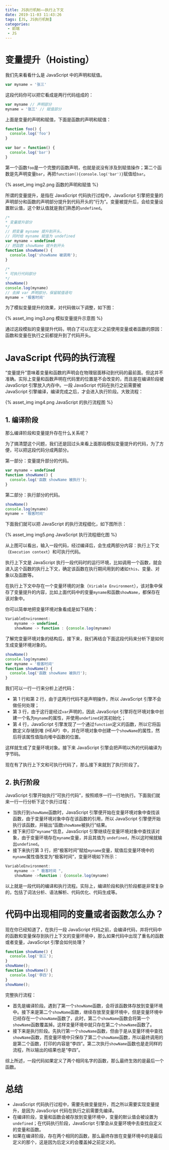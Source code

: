 ```yaml
---
title: JS执行机制——执行上下文
date: 2019-11-03 11:43:26
tags: [JS, JS执行机制]
categories: 
 - 前端
 - JS
---
```


# 变量提升（Hoisting）
我们先来看看什么是 JavaScript 中的声明和赋值。
```js
var myname = '张三'
```
这段代码你可以把它看成是两行代码组成的：
```js
var myname // 声明部分
myname = '张三' // 赋值部分
```
上面是变量的声明和赋值，下面是函数的声明和赋值：
```js
function foo() {
  console.log('foo')
}
 
var bar = function() {
  console.log('bar')
}
```
第一个函数`foo`是一个完整的函数声明，也就是说没有涉及到赋值操作；第二个函数是先声明变量`bar`，再把`function(){console.log('bar')}`赋值给`bar`。

{% asset_img img2.png 函数的声明和赋值 %}

所谓的变量提升，是指在 JavaScript 代码执行过程中，JavaScript 引擎把变量的声明部分和函数的声明部分提升到代码开头的“行为”。变量被提升后，会给变量设置默认值，这个默认值就是我们熟悉的`undefined`。
```js
/*
* 变量提升部分
*/
// 把变量 myname 提升到开头，
// 同时给 myname 赋值为 undefined
var myname = undefined
// 把函数 showName 提升到开头
function showName() {
  console.log('showName 被调用');
}
 
/*
* 可执行代码部分
*/
showName()
console.log(myname)
// 去掉 var 声明部分，保留赋值语句
myname = '极客时间'
```
为了模拟变量提升的效果，对代码做以下调整，如下图：

{% asset_img img3.png 模拟变量提升示意图 %}

通过这段模拟的变量提升代码，明白了可以在定义之前使用变量或者函数的原因：函数和变量在执行之前都提升到了代码开头。
# JavaScript 代码的执行流程
“变量提升”意味着变量和函数的声明会在物理层面移动到代码的最前面。但这并不准确。实际上变量和函数声明在代码里的位置是不会改变的，而且是在编译阶段被 JavaScript 引擎放入内存中。一段 JavaScript 代码在执行之前需要被 JavaScript 引擎编译，编译完成之后，才会进入执行阶段。大致流程：

{% asset_img img4.png JavaScript 的执行流程图 %}

## 1. 编译阶段
那么编译阶段和变量提升存在什么关系呢？

为了搞清楚这个问题，我们还是回过头来看上面那段模拟变量提升的代码，为了方便，可以把这段代码分成两部分。

第一部分：变量提升部分的代码。
```js
var myname = undefined
function showName() {
  console.log('函数 showName 被执行');
}
```
第二部分：执行部分的代码。
```js
showName()
console.log(myname)
myname = '极客时间'
```
下面我们就可以把 JavaScript 的执行流程细化，如下图所示：

{% asset_img img5.png JavaScript 执行流程细化图 %}

从上图可以看出，输入一段代码，经过编译后，会生成两部分内容：执行上下文（`Execution context`）和可执行代码。

执行上下文是 JavaScript 执行一段代码时的运行环境，比如调用一个函数，就会进入这个函数的执行上下文，确定该函数在执行期间用到的诸如`this`、变量、对象以及函数等。

在执行上下文中存在一个变量环境的对象（`Viriable Environment`），该对象中保存了变量提升的内容，比如上面代码中的变量`myname`和函数`showName`，都保存在该对象中。

你可以简单地把变量环境对象看成是如下结构：
```js
VariableEnvironment:
    myname -> undefined, 
    showName -> function : {console.log(myname)
```
了解完变量环境对象的结构后，接下来，我们再结合下面这段代码来分析下是如何生成变量环境对象的。
```js
showName()
console.log(myname)
var myname = '极客时间'
function showName() {
  console.log('函数 showName 被执行');
}
```
我们可以一行一行来分析上述代码：
* 第 1 行和第 2 行，由于这两行代码不是声明操作，所以 JavaScript 引擎不会做任何处理；
* 第 3 行，由于这行是经过`var`声明的，因此 JavaScript 引擎将在环境对象中创建一个名为`myname`的属性，并使用`undefined`对其初始化；
* 第 4 行，JavaScript 引擎发现了一个通过`function`定义的函数，所以它将函数定义存储到堆 (HEAP）中，并在环境对象中创建一个`showName`的属性，然后将该属性值指向堆中函数的位置。

这样就生成了变量环境对象。接下来 JavaScript 引擎会把声明以外的代码编译为字节码。

现在有了执行上下文和可执行代码了，那么接下来就到了执行阶段了。
## 2. 执行阶段
JavaScript 引擎开始执行“可执行代码”，按照顺序一行一行地执行。下面我们就来一行一行分析下这个执行过程：
* 当执行到`showName`函数时，JavaScript 引擎便开始在变量环境对象中查找该函数，由于变量环境对象中存在该函数的引用，所以 JavaScript 引擎便开始执行该函数，并输出“函数`showName`被执行”结果。
* 接下来打印`“myname”`信息，JavaScript 引擎继续在变量环境对象中查找该对象，由于变量环境存在`myname`变量，并且其值为 `undefined`，所以这时候就输出`undefined`。
* 接下来执行第 3 行，把“极客时间”赋给`myname`变量，赋值后变量环境中的`myname`属性值改变为“极客时间”，变量环境如下所示：
```js
VariableEnvironment:
    myname -> " 极客时间 ", 
    showName ->function : {console.log(myname)
```

以上就是一段代码的编译和执行流程。实际上，编译阶段和执行阶段都是非常复杂的，包括了词法分析、语法解析、代码优化、代码生成等。
# 代码中出现相同的变量或者函数怎么办？
现在你已经知道了，在执行一段 JavaScript 代码之前，会编译代码，并将代码中的函数和变量保存到执行上下文的变量环境中，那么如果代码中出现了重名的函数或者变量，JavaScript 引擎会如何处理？
```js
function showName() {
  console.log('张三');
}
showName();
function showName() {
  console.log('李四');
}
showName(); 
```
完整执行流程：
* 首先是编译阶段。遇到了第一个`showName`函数，会将该函数体存放到变量环境中。接下来是第二个`showName`函数，继续存放至变量环境中，但是变量环境中已经存在一个`showName`函数了，此时，第二个`showName`函数会将第一个`showName`函数覆盖掉。这样变量环境中就只存在第二个`showName`函数了。
* 接下来是执行阶段。先执行第一个`showName`函数，但由于是从变量环境中查找`showName`函数，而变量环境中只保存了第二个`showName`函数，所以最终调用的是第二个函数，打印的内容是“李四”。第二次执行`showName`函数也是走同样的流程，所以输出的结果也是“李四”。

综上所述，一段代码如果定义了两个相同名字的函数，那么最终生效的是最后一个函数。
# 总结
* JavaScript 代码执行过程中，需要先做变量提升，而之所以需要实现变量提升，是因为 JavaScript 代码在执行之前需要先编译。
* 在编译阶段，变量和函数会被存放到变量环境中，变量的默认值会被设置为`undefined`；在代码执行阶段，JavaScript 引擎会从变量环境中去查找自定义的变量和函数。
* 如果在编译阶段，存在两个相同的函数，那么最终存放在变量环境中的是最后定义的那个，这是因为后定义的会覆盖掉之前定义的。